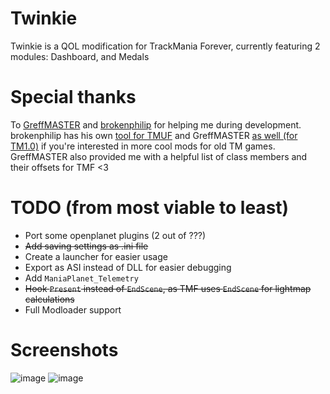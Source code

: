 # Twinkie
Twinkie is a QOL modification for TrackMania Forever, currently featuring 2 modules: Dashboard, and Medals

# Special thanks
To [GreffMASTER](https://github.com/GreffMASTER) and [brokenphilip](https://github.com/brokenphilip) for helping me during development. brokenphilip has his own [tool for TMUF](https://github.com/BulbToys/TMUF) and GreffMASTER [as well (for TM1.0)](https://github.com/GreffMASTER/TMStuff) if you're interested in more cool mods for old TM games.
GreffMASTER also provided me with a helpful list of class members and their offsets for TMF <3

# TODO (from most viable to least)
- Port some openplanet plugins (2 out of ???)
- ~~Add saving settings as .ini file~~
- Create a launcher for easier usage
- Export as ASI instead of DLL for easier debugging
- Add `ManiaPlanet_Telemetry`
- ~~Hook `Present` instead of `EndScene`, as TMF uses `EndScene` for lightmap calculations~~
- Full Modloader support

# Screenshots
![image](https://github.com/user-attachments/assets/583ebe11-5d90-4636-9c61-22d5825df31a)
![image](https://github.com/user-attachments/assets/0647711c-cb47-4e02-90fc-58588d575e93)
